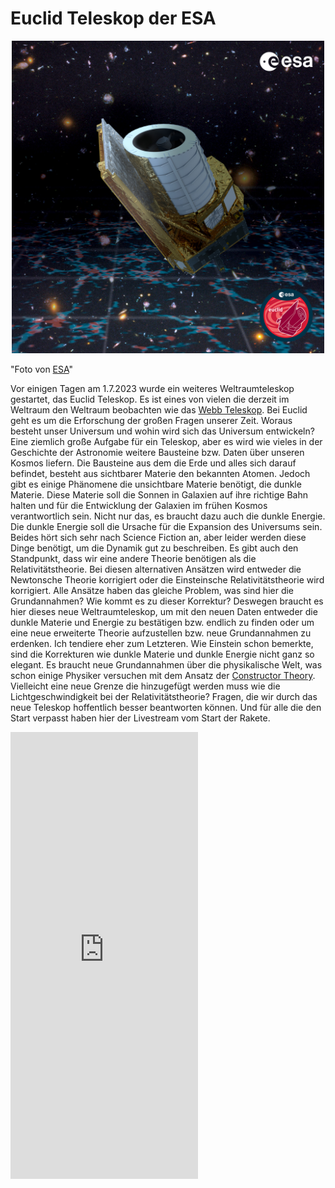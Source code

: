 # Euclid Teleskop der ESA

<div align=center>
<img width="500" src="./Media/Euclid_Poster.jpg"/>
</div>


"Foto von [ESA](https://www.esa.int/Science_Exploration/Space_Science/Euclid/Euclid_wallpapers)"

Vor einigen Tagen am 1.7.2023 wurde ein weiteres Weltraumteleskop gestartet, das Euclid Teleskop. Es ist eines von vielen die derzeit im Weltraum den Weltraum beobachten wie das [Webb Teleskop](https://webbtelescope.org/). Bei Euclid geht es um die Erforschung der großen Fragen unserer Zeit. Woraus besteht unser Universum und wohin wird sich das Universum entwickeln? Eine ziemlich große Aufgabe für ein Teleskop, aber es wird wie vieles in der Geschichte der Astronomie weitere Bausteine bzw. Daten über unseren Kosmos liefern. Die Bausteine aus dem die Erde und alles sich darauf befindet, besteht aus sichtbarer Materie den bekannten Atomen. Jedoch gibt es einige Phänomene die unsichtbare Materie benötigt, die dunkle Materie. Diese Materie soll die Sonnen in Galaxien auf ihre richtige Bahn halten und für die Entwicklung der Galaxien im frühen Kosmos verantwortlich sein. Nicht nur das, es braucht dazu auch die dunkle Energie. Die dunkle Energie soll die Ursache für die Expansion des Universums sein. Beides hört sich sehr nach Science Fiction an, aber leider werden diese Dinge benötigt, um die Dynamik gut zu beschreiben. Es gibt auch den Standpunkt, dass wir eine andere Theorie benötigen als die Relativitätstheorie. Bei diesen alternativen Ansätzen wird entweder die Newtonsche Theorie korrigiert oder die Einsteinsche Relativitätstheorie wird korrigiert. Alle Ansätze haben das gleiche Problem, was sind hier die Grundannahmen? Wie kommt es zu dieser Korrektur? Deswegen braucht es hier dieses neue Weltraumteleskop, um mit den neuen Daten entweder die dunkle Materie und Energie zu bestätigen bzw. endlich zu finden oder um eine neue erweiterte Theorie aufzustellen bzw. neue Grundannahmen zu erdenken. Ich tendiere eher zum Letzteren. Wie Einstein schon bemerkte, sind die Korrekturen wie dunkle Materie und dunkle Energie nicht ganz so elegant. Es braucht neue Grundannahmen über die physikalische Welt, was schon einige Physiker versuchen mit dem Ansatz der [Constructor Theory](https://en.wikipedia.org/wiki/Constructor_theory). Vielleicht eine neue Grenze die hinzugefügt werden muss wie die Lichtgeschwindigkeit bei der Relativitätstheorie? Fragen, die wir durch das neue Teleskop hoffentlich besser beantworten können. Und für alle die den Start verpasst haben hier der Livestream vom Start der Rakete.

<iframe height="715" src="https://www.youtube.com/embed/2OJ6lCFS29Y?start=2742" title="YouTube video player" frameborder="0" allow="accelerometer; autoplay; clipboard-write; encrypted-media; gyroscope; picture-in-picture; web-share" allowfullscreen></iframe>
